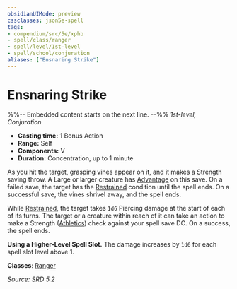 ```yaml
---
obsidianUIMode: preview
cssclasses: json5e-spell
tags:
- compendium/src/5e/xphb
- spell/class/ranger
- spell/level/1st-level
- spell/school/conjuration
aliases: ["Ensnaring Strike"]
---
```

# Ensnaring Strike
%%-- Embedded content starts on the next line. --%%
*1st-level, Conjuration*  

- **Casting time:** 1 Bonus Action
- **Range:** Self
- **Components:** V
- **Duration:** Concentration, up to 1 minute

As you hit the target, grasping vines appear on it, and it makes a Strength saving throw. A Large or larger creature has [Advantage](advantage-xphb.md) on this save. On a failed save, the target has the [Restrained](conditions.md#Restrained) condition until the spell ends. On a successful save, the vines shrivel away, and the spell ends.

While [Restrained](conditions.md#Restrained), the target takes `1d6` Piercing damage at the start of each of its turns. The target or a creature within reach of it can take an action to make a Strength ([Athletics](skills.md#Athletics)) check against your spell save DC. On a success, the spell ends.

**Using a Higher-Level Spell Slot.** The damage increases by `1d6` for each spell slot level above 1.

**Classes**: [Ranger](list-spells-classes-ranger.md)

*Source: SRD 5.2*